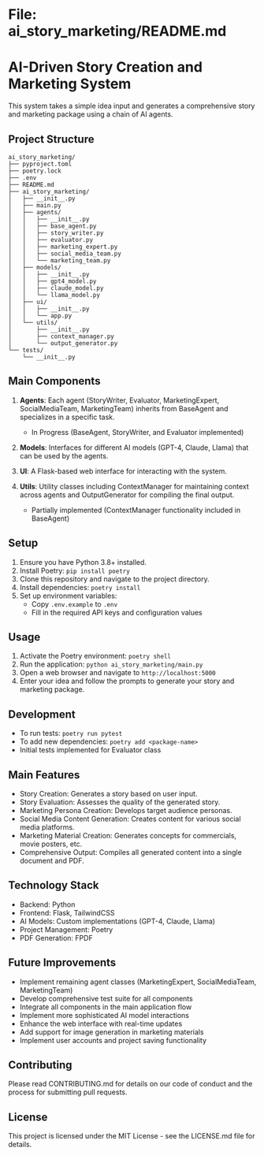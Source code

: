 # File: ai_story_marketing/README.md

# AI-Driven Story Creation and Marketing System

This system takes a simple idea input and generates a comprehensive story and marketing package using a chain of AI agents.

## Project Structure

```
ai_story_marketing/
├── pyproject.toml
├── poetry.lock
├── .env
├── README.md
├── ai_story_marketing/
│   ├── __init__.py
│   ├── main.py
│   ├── agents/
│   │   ├── __init__.py
│   │   ├── base_agent.py
│   │   ├── story_writer.py
│   │   ├── evaluator.py
│   │   ├── marketing_expert.py
│   │   ├── social_media_team.py
│   │   └── marketing_team.py
│   ├── models/
│   │   ├── __init__.py
│   │   ├── gpt4_model.py
│   │   ├── claude_model.py
│   │   └── llama_model.py
│   ├── ui/
│   │   ├── __init__.py
│   │   └── app.py
│   └── utils/
│       ├── __init__.py
│       ├── context_manager.py
│       └── output_generator.py
└── tests/
    └── __init__.py
```

## Main Components

1. **Agents**: Each agent (StoryWriter, Evaluator, MarketingExpert, SocialMediaTeam, MarketingTeam) inherits from BaseAgent and specializes in a specific task.
   - In Progress (BaseAgent, StoryWriter, and Evaluator implemented)

2. **Models**: Interfaces for different AI models (GPT-4, Claude, Llama) that can be used by the agents.

3. **UI**: A Flask-based web interface for interacting with the system.

4. **Utils**: Utility classes including ContextManager for maintaining context across agents and OutputGenerator for compiling the final output.
   - Partially implemented (ContextManager functionality included in BaseAgent)

## Setup

1. Ensure you have Python 3.8+ installed.
2. Install Poetry: `pip install poetry`
3. Clone this repository and navigate to the project directory.
4. Install dependencies: `poetry install`
5. Set up environment variables:
   - Copy `.env.example` to `.env`
   - Fill in the required API keys and configuration values

## Usage

1. Activate the Poetry environment: `poetry shell`
2. Run the application: `python ai_story_marketing/main.py`
3. Open a web browser and navigate to `http://localhost:5000`
4. Enter your idea and follow the prompts to generate your story and marketing package.

## Development

- To run tests: `poetry run pytest`
- To add new dependencies: `poetry add <package-name>`
- Initial tests implemented for Evaluator class

## Main Features

- Story Creation: Generates a story based on user input.
- Story Evaluation: Assesses the quality of the generated story.
- Marketing Persona Creation: Develops target audience personas.
- Social Media Content Generation: Creates content for various social media platforms.
- Marketing Material Creation: Generates concepts for commercials, movie posters, etc.
- Comprehensive Output: Compiles all generated content into a single document and PDF.

## Technology Stack

- Backend: Python
- Frontend: Flask, TailwindCSS
- AI Models: Custom implementations (GPT-4, Claude, Llama)
- Project Management: Poetry
- PDF Generation: FPDF

## Future Improvements

- Implement remaining agent classes (MarketingExpert, SocialMediaTeam, MarketingTeam)
- Develop comprehensive test suite for all components
- Integrate all components in the main application flow
- Implement more sophisticated AI model interactions
- Enhance the web interface with real-time updates
- Add support for image generation in marketing materials
- Implement user accounts and project saving functionality

## Contributing

Please read CONTRIBUTING.md for details on our code of conduct and the process for submitting pull requests.

## License

This project is licensed under the MIT License - see the LICENSE.md file for details.
